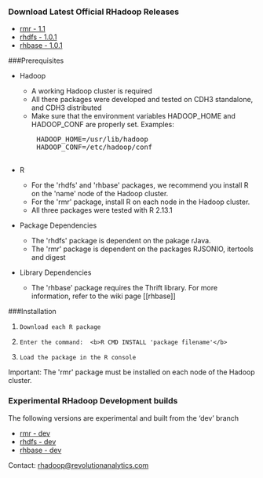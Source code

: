 ### Download Latest Official RHadoop Releases

* [rmr - 1.1](https://github.com/downloads/RevolutionAnalytics/RHadoop/rmr_1.1.tar.gz)
* [rhdfs - 1.0.1](https://s3.amazonaws.com/rhadoop/master/rhdfs_1.0.1.tar.gz)
* [rhbase - 1.0.1](https://s3.amazonaws.com/rhadoop/master/rhbase_1.0.1.tar.gz)

###Prerequisites

* Hadoop 
    * A working Hadoop cluster is required
    * All there packages were developed and tested on CDH3 standalone, and CDH3 distributed  
    * Make sure that the environment variables HADOOP_HOME and HADOOP_CONF are properly set.
    Examples:
    <pre>
      HADOOP_HOME=/usr/lib/hadoop
      HADOOP_CONF=/etc/hadoop/conf
    </pre>

* R 
    * For the 'rhdfs' and 'rhbase' packages,  we recommend you install R on the 'name' node of the Hadoop cluster.  
    * For the 'rmr' package, install R on each node in the Hadoop cluster. 
    *  All three packages were tested with R 2.13.1

* Package Dependencies
    * The 'rhdfs' package is dependent on the pakage rJava.  
    * The 'rmr' package is dependent on the packages RJSONIO, itertools and digest

* Library Dependencies
    * The 'rhbase' package requires the Thrift library. For more information, refer to the wiki page [[rhbase]] 

###Installation
1.     Download each R package
1.     Enter the command:  <b>R CMD INSTALL 'package filename'</b>
1.     Load the package in the R console 
Important:  The 'rmr' package must be installed on each node of the Hadoop cluster.

### Experimental RHadoop Development builds
The following versions are experimental and built from the ‘dev’ branch

* [rmr - dev](https://s3.amazonaws.com/rhadoop/dev/rmr_1.0.tar.gz )
* [rhdfs - dev](https://s3.amazonaws.com/rhadoop/dev/rhdfs_1.0.tar.gz  )
* [rhbase - dev](https://s3.amazonaws.com/rhadoop/dev/rhbase_1.0.tar.gz  )

Contact: rhadoop@revolutionanalytics.com
